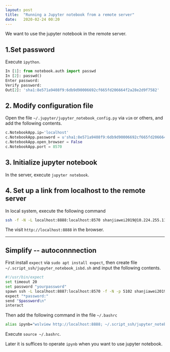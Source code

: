 ```yaml
---
layout: post
title:  "Running a Jupyter notebook from a remote server"
date:   2020-02-24 00:20 
---
```

We want to use the jupyter notebook in the remote server.

## 1.Set password
Execute `ipython`.
```python
In [1]: from notebook.auth import passwd
In [2]: passwd()
Enter password:
Verify password:
Out[2]: 'sha1:8e571a9408f9:6db9d90006692cf665fd206664f2a28e2d9f7582'
```

## 2. Modify configuration file
Open the file `~/.jupyter/jupyter_notebook_config.py` via `vim` or others, and add the following contents.
```python
c.NotebookApp.ip='localhost'
c.NotebookApp.password = u'sha1:8e571a9408f9:6db9d90006692cf665fd206664f2a28e2d9f7582'
c.NotebookApp.open_browser = False
c.NotebookApp.port = 8570
```

## 3. Initialize jupyter notebook
In the server, execute `jupyter notebook`.

## 4. Set up a link from localhost to the remote server
In local system, execute the following command
```bash
ssh -f -N -L localhost:8888:localhost:8570 shanjiawei2019@10.224.255.112
```
The visit `http://localhost:8888` in the browser.

---

## Simplify -- autoconnnection 
First install `expect` via `sudo apt install expect`, then create file `~/.script_ssh/jupyter_notebook_isbd.sh` and input the following contents.
```bash
#!/usr/bin/expect
set timeout 20
set password "yourpassword"
spawn ssh -L localhost:8887:localhost:8570 -f -N -p 5102 shanjiawei2019@10.224.255.112
expect "*password:"
send "$password\n"
interact
```

Then add the following command in the file `~/.bashrc`
```bash
alias ipynb="wslview http://localhost:8888; ~/.script_ssh/jupyter_notebook_isbd.sh"
```
Execute `source ~/.bashrc`.

Later it is suffices to operate `ipynb` when you want to use jupyter notebook.

